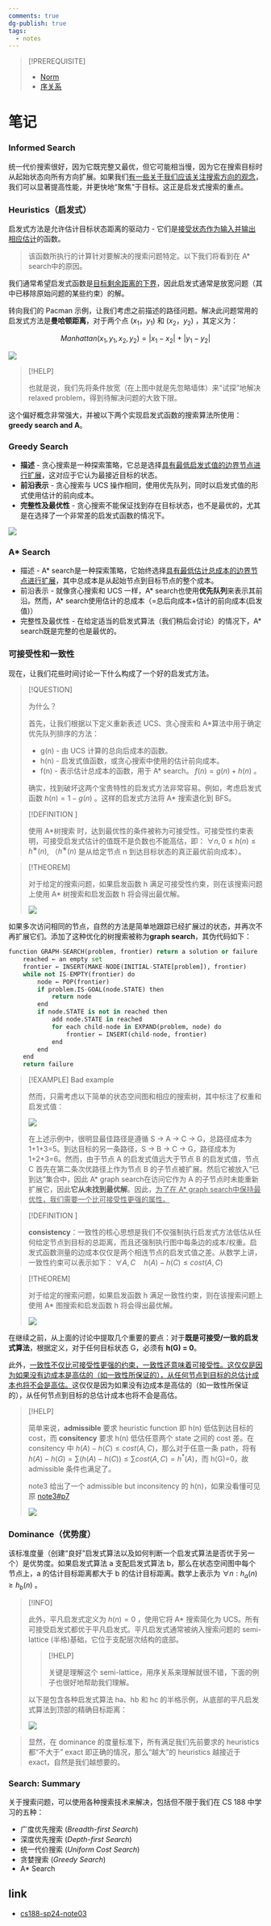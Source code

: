 ```yaml
---
comments: true
dg-publish: true
tags:
  - notes
---
```


> [!PREREQUISITE]
> 
> - [Norm](https://www.wikiwand.com/zh/articles/%E8%8C%83%E6%95%B0)
> - [序关系](https://darstib.github.io/blog/note/cs70/note/18-Misc/#_5)

# 笔记
### Informed Search

统一代价搜索很好，因为它既完整又最优，但它可能相当慢，因为它在搜索目标时从起始状态向所有方向扩展。如果我们<u>有一些关于我们应该关注搜索方向的观念</u>，我们可以显著提高性能，并更快地“聚焦”于目标。这正是启发式搜索的重点。

### Heuristics（启发式）

启发式方法是允许估计目标状态距离的驱动力 - 它们是<u>接受状态作为输入并输出相应估计</u>的函数。

> 该函数所执行的计算针对要解决的搜索问题特定。以下我们将看到在 A* search中的原因。

我们通常希望启发式函数是<u>目标剩余距离的下界</u>，因此启发式通常是放宽问题（其中已移除原始问题的某些约束）的解。

转向我们的 Pacman 示例，让我们考虑之前描述的路径问题。解决此问题常用的启发式方法是**曼哈顿距离**，对于两个点 $(x_1，y_1)$ 和 $(x_2，y_2)$ ，其定义为：

$$Manhattan(x_1, y_1, x_2, y_2) = |x_1 −x_2|+|y_1 −y_2|$$

![](attachments/03_State-Spaces-Uninformed-Search.png)

> [!HELP]
> 
> 也就是说，我们先将条件放宽（在上图中就是先忽略墙体）来“试探”地解决 relaxed problem，得到待解决问题的大致下限。

这个偏好概念非常强大，并被以下两个实现启发式函数的搜索算法所使用：**greedy search and A**。

### Greedy Search

- **描述** - 贪心搜索是一种探索策略，它总是选择<u>具有最低启发式值的边界节点进行扩展</u>，这对应于它认为最接近目标的状态。
- **前沿表示** - 贪心搜索与 UCS 操作相同，使用优先队列，同时以启发式值的形式使用估计的前向成本。
- **完整性及最优性** - 贪心搜索不能保证找到存在目标状态，也不是最优的，尤其是在选择了一个非常差的启发式函数的情况下。

![](attachments/03_State-Spaces-Uninformed-Search-1.png)

### A* Search

- 描述 - A* search是一种探索策略，它始终选择<u>具有最低估计总成本的边界节点进行扩展</u>，其中总成本是从起始节点到目标节点的整个成本。
- 前沿表示 - 就像贪心搜索和 UCS 一样，A* search也使用**优先队列**来表示其前沿。然而，A* search使用估计的总成本（=总后向成本+估计的前向成本(启发值)）
- 完整性及最优性 - 在给定适当的启发式算法（我们稍后会讨论）的情况下，A* search既是完整的也是最优的。

### 可接受性和一致性

现在，让我们花些时间讨论一下什么构成了一个好的启发式方法。

> [!QUESTION]
> 
> 为什么？
> 
> 首先，让我们根据以下定义重新表述 UCS、贪心搜索和 A*算法中用于确定优先队列排序的方法：
> 
> - g(n) - 由 UCS 计算的总向后成本的函数。
> - h(n) - 启发式值函数，或贪心搜索中使用的估计前向成本。
> - f(n) - 表示估计总成本的函数，用于 A* search。 $f(n) = g(n) + h(n)$ 。
> 
> 确实，找到破坏这两个宝贵特性的启发式方法非常容易。例如，考虑启发式函数 $h(n) = 1−g(n)$ 。这样的启发式方法将 A* 搜索退化到 BFS。

> [!DEFINITION ]
> 
> 使用 A*树搜索 时，达到最优性的条件被称为可接受性。可接受性约束表明，可接受启发式估计的值既不是负数也不能高估，即： $∀n, 0 ≤ h(n) ≤ h^∗ (n)$, （$h^∗(n)$ 是从给定节点 n 到达目标状态的真正最优前向成本）。

> [!THEOREM]
> 
> 对于给定的搜索问题，如果启发函数 h 满足可接受性约束，则在该搜索问题上使用 A* 树搜索和启发函数 h 将会得出最优解。
> 
> ![](attachments/03_State-Spaces-Uninformed-Search-2.png)

如果多次访问相同的节点，自然的方法是简单地跟踪已经扩展过的状态，并再次不再扩展它们。添加了这种优化的树搜索被称为**graph search**，其伪代码如下：

```python title="pseudocode for graph search"
function GRAPH-SEARCH(problem, frontier) return a solution or failure
    reached ← an empty set
    frontier ← INSERT(MAKE-NODE(INITIAL-STATE[problem]), frontier)
    while not IS-EMPTY(frontier) do
        node ← POP(frontier)
        if problem.IS-GOAL(node.STATE) then
            return node
        end
        if node.STATE is not in reached then
            add node.STATE in reached
            for each child-node in EXPAND(problem, node) do
                frontier ← INSERT(child-node, frontier)
            end
        end
    end
    return failure
```
    

> [!EXAMPLE] Bad example
> 
> 然而，只需考虑以下简单的状态空间图和相应的搜索树，其中标注了权重和启发式值：
> 
> ![](attachments/03_State-Spaces-Uninformed-Search-3.png)
> 
> 在上述示例中，很明显最佳路径是遵循 S → A → C → G，总路径成本为 1+1+3=5。到达目标的另一条路径，S → B → C → G，路径成本为 1+2+3=6。然而，由于节点 A 的启发式值远大于节点 B 的启发式值，节点 C 首先在第二条次优路径上作为节点 B 的子节点被扩展。然后它被放入“已到达”集合中，因此 A* graph search在访问它作为 A 的子节点时未能重新扩展它，因此**它从未找到最优解**。因此，<u>为了在 A* graph search中保持最优性，我们需要一个比可接受性更强的属性。</u>

> [!DEFINITION ]
> 
> **consistency**：一致性的核心思想是我们不仅强制执行启发式方法低估从任何给定节点到目标的总距离，而且还强制执行图中每条边的成本/权重。启发式函数测量的边成本仅仅是两个相连节点的启发式值之差。从数学上讲，一致性约束可以表示如下： $∀A,C\quad h(A)−h(C) ≤ cost(A,C)$

> [!THEOREM]
> 
> 对于给定的搜索问题，如果启发函数 h 满足一致性约束，则在该搜索问题上使用 A* 图搜索和启发函数 h 将会得出最优解。
> 
> ![](attachments/03_State-Spaces-Uninformed-Search-4.png)

在继续之前，从上面的讨论中提取几个重要的要点：对于**既是可接受/一致的启发式算法**，根据定义，对于任何目标状态 G，必须有 **h(G) = 0**。

此外，<u>一致性不仅比可接受性更强的约束，一致性还意味着可接受性。这仅仅是因为如果没有边成本是高估的（如一致性所保证的），从任何节点到目标的总估计成本也将不会是高估。</u>这仅仅是因为如果没有边成本是高估的（如一致性所保证的），从任何节点到目标的总估计成本也将不会是高估。

> [!HELP]
>
> 简单来说，**admissible** 要求 heuristic function 即 h(n) 低估到达目标的 cost，而 **consitency** 要求 h(n) 低估任意两个 state 之间的 cost 差。在 consitency 中 $h(A)−h(C) ≤ cost(A,C)$，那么对于任意一条 path，将有 $h(A) - h(G)= \sum (h(A)−h(C)) \leq \sum cost(A, C) = h^*(A)$，而 h(G)=0，故 admissible 条件也满足了。
> 
> note3 给出了一个 admissible but inconsitency 的 h(n)，如果没看懂可见原 [note3#p7](https://inst.eecs.berkeley.edu/~cs188/sp24/assets/notes/cs188-sp24-note03.pdf)
> 
> ![](attachments/03_State-Spaces-Uninformed-Search-5.png)

### Dominance（优势度）

该标准度量（创建“良好”启发式算法以及如何判断一个启发式算法是否优于另一个）是优势度。如果启发式算法 a 支配启发式算法 b，那么在状态空间图中每个节点上，a 的估计目标距离都大于 b 的估计目标距离。数学上表示为 $∀n : h_{a}(n) ≥ h_{b}(n)$ 。

> [!INFO]
> 
> 此外，平凡启发式定义为 $h(n) = 0$ ，使用它将 A* 搜索简化为 UCS。所有可接受启发式都优于平凡启发式。平凡启发式通常被纳入搜索问题的 semi-lattice (半格)基础，它位于支配层次结构的底部。
> 
>> [!HELP]
> > 
>> 关键是理解这个 semi-lattice，用序关系来理解就很不错，下面的例子也很好地帮助我们理解。
> 
> 以下是包含各种启发式算法 ha、hb 和 hc 的半格示例，从底部的平凡启发式算法到顶部的精确目标距离：
> 
> ![](attachments/03_State-Spaces-Uninformed-Search-6.png)

> 显然，在 dominance 的度量标准下，所有满足我们先前要求的 heuristics 都“不大于” exact 即正确的情况，那么“越大”的 heuristics 越接近于 exact，自然是我们越想要的。

### Search: Summary

关于搜索问题，可以使用各种搜索技术来解决，包括但不限于我们在 CS 188 中学习的五种：

- 广度优先搜索 (*Breadth-first Search*)
- 深度优先搜索 (*Depth-first Search*)
- 统一代价搜索 (*Uniform Cost Search*)
- 贪婪搜索 (*Greedy Search*)
- A* Search

## link

- [cs188-sp24-note03](https://inst.eecs.berkeley.edu/~cs188/sp24/assets/notes/cs188-sp24-note03.pdf)